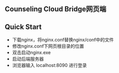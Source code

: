 ## Counseling Cloud Bridge网页端

## Quick Start

- 下载nginx，将nginx.conf替换nginx/conf中的文件
- 修改nginx.conf下网页根目录的位置
- 双击启动nginx.exe
- 启动后端服务器
- 浏览器输入 localhost:8090 进行登录

